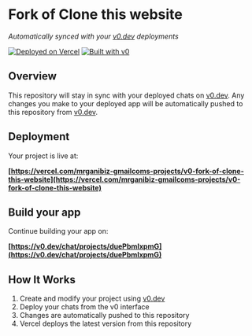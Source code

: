 # Fork of Clone this website

*Automatically synced with your [v0.dev](https://v0.dev) deployments*

[![Deployed on Vercel](https://img.shields.io/badge/Deployed%20on-Vercel-black?style=for-the-badge&logo=vercel)](https://vercel.com/mrganibiz-gmailcoms-projects/v0-fork-of-clone-this-website)
[![Built with v0](https://img.shields.io/badge/Built%20with-v0.dev-black?style=for-the-badge)](https://v0.dev/chat/projects/duePbmIxpmG)

## Overview

This repository will stay in sync with your deployed chats on [v0.dev](https://v0.dev).
Any changes you make to your deployed app will be automatically pushed to this repository from [v0.dev](https://v0.dev).

## Deployment

Your project is live at:

**[https://vercel.com/mrganibiz-gmailcoms-projects/v0-fork-of-clone-this-website](https://vercel.com/mrganibiz-gmailcoms-projects/v0-fork-of-clone-this-website)**

## Build your app

Continue building your app on:

**[https://v0.dev/chat/projects/duePbmIxpmG](https://v0.dev/chat/projects/duePbmIxpmG)**

## How It Works

1. Create and modify your project using [v0.dev](https://v0.dev)
2. Deploy your chats from the v0 interface
3. Changes are automatically pushed to this repository
4. Vercel deploys the latest version from this repository